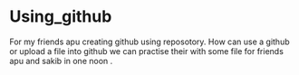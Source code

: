 # Using_github
For my friends apu creating github using reposotory. 
How can use a github or upload a file into github we can practise their with some file for friends apu and sakib in one noon . 
